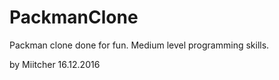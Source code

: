 # PackmanClone
Packman clone done for fun.
Medium level programming skills.

by Miitcher 16.12.2016
